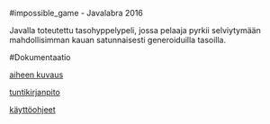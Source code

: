 #impossible_game - Javalabra 2016

Javalla toteutettu tasohyppelypeli, jossa pelaaja pyrkii selviytymään mahdollisimman kauan satunnaisesti generoiduilla tasoilla.

#Dokumentaatio

[aiheen kuvaus](dokumentointi/aiheenKuvausJaMääritelmä.md)

[tuntikirjanpito](dokumentointi/tuntikirjanpito.md)

[käyttöohjeet](dokumentointi/kayttoohje.md)
